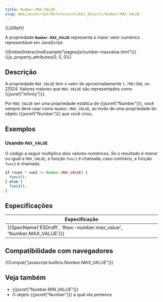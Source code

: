 ```yaml
---
title: Number.MAX_VALUE
slug: Web/JavaScript/Reference/Global_Objects/Number/MAX_VALUE
---
```


{{JSRef}}

A propriedade **`Number.MAX_VALUE`** representa o maior valor numérico representável em JavaScript.

{{EmbedInteractiveExample("pages/js/number-maxvalue.html")}}{{js_property_attributes(0, 0, 0)}}

## Descrição

A propriedade `MAX_VALUE` tem o valor de aproximadamente `1.79E+308`, ou 21024. Valores maiores que `MAX_VALUE` são representados como {{jsxref("Infinity")}}.

Por `MAX_VALUE` ser uma propriedade estática de {{jsxref("Number")}}, você sempre deve usar como `Number.MAX_VALUE`, ao invés de uma propriedade do objeto {{jsxref("Number")}} que você criou.

## Exemplos

### Usando `MAX_VALUE`

O código a seguir multiplica dois valores numéricos. Se o resultado é menor ou igual a `MAX_VALUE`, a função `func1` é chamada; caso contrário, a função `func2` é chamada.

```js
if (num1 * num2 <= Number.MAX_VALUE) {
  func1();
} else {
  func2();
}
```

## Especificações

| Especificação                                                                                |
| -------------------------------------------------------------------------------------------- |
| {{SpecName('ESDraft', '#sec-number.max_value', 'Number.MAX_VALUE')}} |

## Compatibilidade com navegadores

{{Compat("javascript.builtins.Number.MAX_VALUE")}}

## Veja também

- {{jsxref("Number.MIN_VALUE")}}
- O objeto {{jsxref("Number")}} a qual ela pertence
